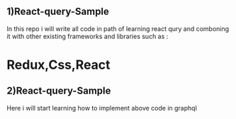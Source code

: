 ## 1)React-query-Sample

In this repo i will write all code in path of learning react qury and comboning it with other existing frameworks and libraries such as :

# Redux,Css,React

## 2)React-query-Sample

Here i will start learning how to implement above code in graphql
